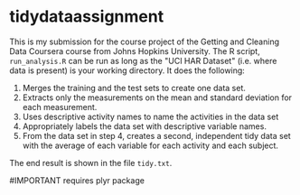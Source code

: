 # tidydataassignment

This is my submission for the course project of the Getting and Cleaning Data Coursera course from Johns Hopkins University.
The R script, `run_analysis.R` can be run as long as the "UCI HAR Dataset" (i.e. where data is present) is  your working directory. It does the following:

1. Merges the training and the test sets to create one data set.
2. Extracts only the measurements on the mean and standard deviation for each measurement.
3. Uses descriptive activity names to name the activities in the data set
4. Appropriately labels the data set with descriptive variable names.
5. From the data set in step 4, creates a second, independent tidy data set with the average of each variable for each activity and each subject.

The end result is shown in the file `tidy.txt`.

#IMPORTANT requires plyr package
